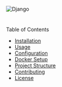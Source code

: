 
![Django](https://img.shields.io/static/v1?label=Django&message=5.0&color=azul?style=plastic&logo=django)

 #

Table of Contents
- [Installation](#installation)
- [Usage](#usage)
- [Configuration](#configuration)
- [Docker Setup](#docker-setup)
- [Project Structure](#project-structure)
- [Contributing](#contributing)
- [License](#license)



